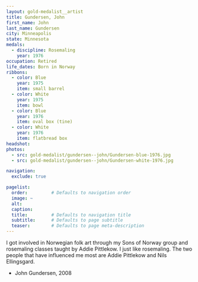 ```yaml
---
layout: gold-medalist__artist
title: Gundersen, John
first_name: John
last_name: Gundersen
city: Minneapolis
state: Minnesota
medals: 
  - discipline: Rosemaling
    year: 1976
occupation: Retired
life_dates: Born in Norway
ribbons:
  - color: Blue
    year: 1975
    item: small barrel
  - color: White
    year: 1975
    item: bowl
  - color: Blue
    year: 1976
    item: oval box (tine)
  - color: White
    year: 1976
    item: flatbread box
headshot:
photos:
  - src: gold-medalist/gundersen--john/Gundersen-blue-1976.jpg
  - src: gold-medalist/gundersen--john/Gundersen-white-1976.jpg

navigation:
  exclude: true

pagelist:
  order:         # Defaults to navigation order  
  image: ~
  alt:
  caption:
  title:         # Defaults to navigation title
  subtitle:      # Defaults to page subtitle
  teaser:        # Defaults to page meta-description  
---
```

I got involved in Norwegian folk art through my Sons of Norway group and rosemaling classes taught by Addie Pittlekow.  I just like rosemaling.  The two people that have influenced me most are Addie Pittlekow and Nils Ellingsgard.

- John Gundersen, 2008
